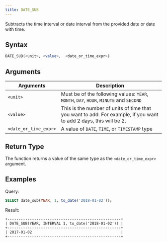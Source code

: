 ```yaml
---
title: DATE_SUB
---
```


Subtracts the time interval or date interval from the provided date or date with time.

## Syntax

```sql
DATE_SUB(<unit>, <value>,  <date_or_time_expr>)
```
## Arguments

| Arguments             | Description |
|-----------------------| ----------- |
| `<unit>`              | Must be of the following values: `YEAR`, `MONTH`, `DAY`, `HOUR`, `MINUTE` and `SECOND` |
| `<value>`             |This is the number of units of time that you want to add. For example, if you want to add 2 days, this will be 2.|
| `<date_or_time_expr>` | A value of `DATE`, `TIME`, or `TIMESTAMP` type |

## Return Type

The function returns a value of the same type as the `<date_or_time_expr>` argument.

## Examples

Query:
```sql
SELECT date_sub(YEAR, 1, to_date('2018-01-02'));
```

Result:
```
+---------------------------------------------------+
| DATE_SUB(YEAR, INTERVAL 1, to_date('2018-01-02')) |
+---------------------------------------------------+
| 2017-01-02                                        |
+---------------------------------------------------+
```
